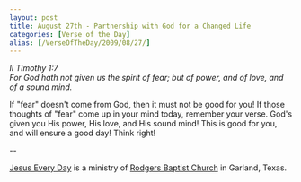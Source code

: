 ```yaml
---
layout: post
title: August 27th - Partnership with God for a Changed Life
categories: [Verse of the Day]
alias: [/VerseOfTheDay/2009/08/27/]
---
```


_II Timothy 1:7  
For God hath not given us the spirit of fear; but of power, and of
love, and of a sound mind._

If "fear" doesn't come from God, then it must not be good for you!
If those thoughts of "fear" come up in your mind today, remember your
verse. God's given you His power, His love, and His sound mind! This
is good for you, and will ensure a good day! Think right!

 --

<a href=http://jesuseveryday.net>Jesus Every Day</a> is a ministry of <a href=http://rodgersbaptist.net>Rodgers Baptist Church</a> in Garland, Texas.

